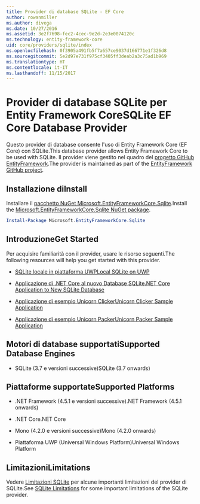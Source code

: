 ```yaml
---
title: Provider di database SQLite - EF Core
author: rowanmiller
ms.author: divega
ms.date: 10/27/2016
ms.assetid: 3e2f7698-fec2-4cec-9e2d-2e3e0074120c
ms.technology: entity-framework-core
uid: core/providers/sqlite/index
ms.openlocfilehash: 0f3905a491fb5f7a657ce9037d166771e1f326d8
ms.sourcegitcommit: 5e2d97e731f975cf3405ff3deab2a3c75ad1b969
ms.translationtype: HT
ms.contentlocale: it-IT
ms.lasthandoff: 11/15/2017
---
```

# <a name="sqlite-ef-core-database-provider"></a><span data-ttu-id="82ad3-102">Provider di database SQLite per Entity Framework Core</span><span class="sxs-lookup"><span data-stu-id="82ad3-102">SQLite EF Core Database Provider</span></span>

<span data-ttu-id="82ad3-103">Questo provider di database consente l'uso di Entity Framework Core (EF Core) con SQLite.</span><span class="sxs-lookup"><span data-stu-id="82ad3-103">This database provider allows Entity Framework Core to be used with SQLite.</span></span> <span data-ttu-id="82ad3-104">Il provider viene gestito nel quadro del [progetto GitHub EntityFramework](https://github.com/aspnet/EntityFramework).</span><span class="sxs-lookup"><span data-stu-id="82ad3-104">The provider is maintained as part of the [EntityFramework GitHub project](https://github.com/aspnet/EntityFramework).</span></span>

## <a name="install"></a><span data-ttu-id="82ad3-105">Installazione di</span><span class="sxs-lookup"><span data-stu-id="82ad3-105">Install</span></span>

<span data-ttu-id="82ad3-106">Installare il [pacchetto NuGet Microsoft.EntityFrameworkCore.Sqlite](https://www.nuget.org/packages/Microsoft.EntityFrameworkCore.Sqlite/).</span><span class="sxs-lookup"><span data-stu-id="82ad3-106">Install the [Microsoft.EntityFrameworkCore.Sqlite NuGet package](https://www.nuget.org/packages/Microsoft.EntityFrameworkCore.Sqlite/).</span></span>

``` powershell
Install-Package Microsoft.EntityFrameworkCore.Sqlite
```

## <a name="get-started"></a><span data-ttu-id="82ad3-107">Introduzione</span><span class="sxs-lookup"><span data-stu-id="82ad3-107">Get Started</span></span>

<span data-ttu-id="82ad3-108">Per acquisire familiarità con il provider, usare le risorse seguenti.</span><span class="sxs-lookup"><span data-stu-id="82ad3-108">The following resources will help you get started with this provider.</span></span>
* [<span data-ttu-id="82ad3-109">SQLite locale in piattaforma UWP</span><span class="sxs-lookup"><span data-stu-id="82ad3-109">Local SQLite on UWP</span></span>](../../get-started/uwp/getting-started.md)

* [<span data-ttu-id="82ad3-110">Applicazione di .NET Core al nuovo Database SQLite</span><span class="sxs-lookup"><span data-stu-id="82ad3-110">.NET Core Application to New SQLite Database</span></span>](../../get-started/netcore/new-db-sqlite.md)

* [<span data-ttu-id="82ad3-111">Applicazione di esempio Unicorn Clicker</span><span class="sxs-lookup"><span data-stu-id="82ad3-111">Unicorn Clicker Sample Application</span></span>](https://github.com/rowanmiller/UnicornStore/tree/master/UnicornClicker/UWP)

* [<span data-ttu-id="82ad3-112">Applicazione di esempio Unicorn Packer</span><span class="sxs-lookup"><span data-stu-id="82ad3-112">Unicorn Packer Sample Application</span></span>](https://github.com/rowanmiller/UnicornStore/tree/master/UnicornPacker)

## <a name="supported-database-engines"></a><span data-ttu-id="82ad3-113">Motori di database supportati</span><span class="sxs-lookup"><span data-stu-id="82ad3-113">Supported Database Engines</span></span>

* <span data-ttu-id="82ad3-114">SQLite (3.7 e versioni successive)</span><span class="sxs-lookup"><span data-stu-id="82ad3-114">SQLite (3.7 onwards)</span></span>

## <a name="supported-platforms"></a><span data-ttu-id="82ad3-115">Piattaforme supportate</span><span class="sxs-lookup"><span data-stu-id="82ad3-115">Supported Platforms</span></span>

* <span data-ttu-id="82ad3-116">.NET Framework (4.5.1 e versioni successive)</span><span class="sxs-lookup"><span data-stu-id="82ad3-116">.NET Framework (4.5.1 onwards)</span></span>

* <span data-ttu-id="82ad3-117">.NET Core</span><span class="sxs-lookup"><span data-stu-id="82ad3-117">.NET Core</span></span>

* <span data-ttu-id="82ad3-118">Mono (4.2.0 e versioni successive)</span><span class="sxs-lookup"><span data-stu-id="82ad3-118">Mono (4.2.0 onwards)</span></span>

* <span data-ttu-id="82ad3-119">Piattaforma UWP (Universal Windows Platform)</span><span class="sxs-lookup"><span data-stu-id="82ad3-119">Universal Windows Platform</span></span>

## <a name="limitations"></a><span data-ttu-id="82ad3-120">Limitazioni</span><span class="sxs-lookup"><span data-stu-id="82ad3-120">Limitations</span></span>

<span data-ttu-id="82ad3-121">Vedere [Limitazioni SQLite](limitations.md) per alcune importanti limitazioni del provider di SQLite.</span><span class="sxs-lookup"><span data-stu-id="82ad3-121">See [SQLite Limitations](limitations.md) for some important limitations of the SQLite provider.</span></span>
